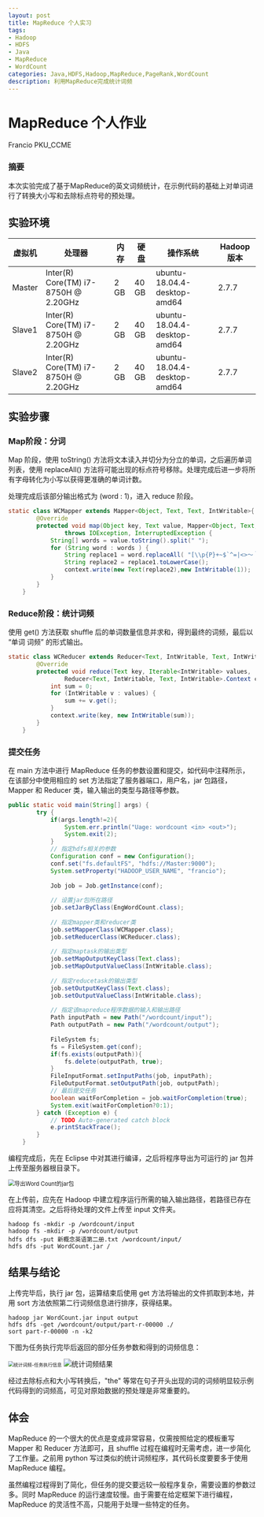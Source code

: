```yaml
---
layout: post
title: MapReduce 个人实习
tags: 
- Hadoop
- HDFS
- Java
- MapReduce
- WordCount
categories: Java,HDFS,Hadoop,MapReduce,PageRank,WordCount
description: 利用MapReduce完成统计词频
---
```


# MapReduce 个人作业

Francio PKU_CCME

### 摘要

本次实验完成了基于MapReduce的英文词频统计，在示例代码的基础上对单词进行了转换大小写和去除标点符号的预处理。

<!-- more -->

## 实验环境

| 虚拟机 | 处理器                               | 内存 | 硬盘  | 操作系统                     | Hadoop 版本 |
| ------ | ------------------------------------ | ---- | ----- | ---------------------------- | ----------- |
| Master | Inter(R) Core(TM) i7-8750H @ 2.20GHz | 2 GB | 40 GB | ubuntu-18.04.4-desktop-amd64 | 2.7.7       |
| Slave1 | Inter(R) Core(TM) i7-8750H @ 2.20GHz | 2 GB | 40 GB | ubuntu-18.04.4-desktop-amd64 | 2.7.7       |
| Slave2 | Inter(R) Core(TM) i7-8750H @ 2.20GHz | 2 GB | 40 GB | ubuntu-18.04.4-desktop-amd64 | 2.7.7       |

## 实验步骤

### Map阶段：分词

Map 阶段，使用 toString() 方法将文本读入并切分为分立的单词，之后遍历单词列表，使用 replaceAll() 方法将可能出现的标点符号移除。处理完成后进一步将所有字母转化为小写以获得更准确的单词计数。

处理完成后该部分输出格式为 (word : 1)，进入 reduce 阶段。

```java
static class WCMapper extends Mapper<Object, Text, Text, IntWritable>{
		@Override
		protected void map(Object key, Text value, Mapper<Object, Text, Text, IntWritable>.Context context)
				throws IOException, InterruptedException {
			String[] words = value.toString().split(" ");
			for (String word : words ) {
				String replace1 = word.replaceAll( "[\\p{P}+~$`^=|<>～｀＄＾＋＝｜＜＞￥×]" , "");
				String replace2 = replace1.toLowerCase();
				context.write(new Text(replace2),new IntWritable(1));
			}
		}
	}
```

### Reduce阶段：统计词频

使用 get() 方法获取 shuffle 后的单词数量信息并求和，得到最终的词频，最后以 “单词  词频” 的形式输出。

```java
static class WCReducer extends Reducer<Text, IntWritable, Text, IntWritable>{		
		@Override
		protected void reduce(Text key, Iterable<IntWritable> values,
				Reducer<Text, IntWritable, Text, IntWritable>.Context context) throws IOException, InterruptedException {
			int sum = 0;
			for (IntWritable v : values) {
				sum += v.get();
			}
			context.write(key, new IntWritable(sum));
		}
	}
```

### 提交任务

在 main 方法中进行 MapReduce 任务的参数设置和提交，如代码中注释所示，在该部分中使用相应的 set 方法指定了服务器端口，用户名，jar 包路径，Mapper 和 Reducer 类，输入输出的类型与路径等参数。

```Java
public static void main(String[] args) {
		try {
			if(args.length!=2){
		        System.err.println("Uage: wordcount <in> <out>");
		        System.exit(2);
		    }
			// 指定hdfs相关的参数
	        Configuration conf = new Configuration();
	        conf.set("fs.defaultFS", "hdfs://Master:9000");
	        System.setProperty("HADOOP_USER_NAME", "francio");
	         
	        Job job = Job.getInstance(conf);
	         
	        // 设置jar包所在路径
	        job.setJarByClass(EngWordCount.class);
	         
	        // 指定mapper类和reducer类
	        job.setMapperClass(WCMapper.class);
	        job.setReducerClass(WCReducer.class);
	         
	        // 指定maptask的输出类型
	        job.setMapOutputKeyClass(Text.class);
	        job.setMapOutputValueClass(IntWritable.class);
	         
	        // 指定reducetask的输出类型
	        job.setOutputKeyClass(Text.class);
	        job.setOutputValueClass(IntWritable.class);
            
	        // 指定该mapreduce程序数据的输入和输出路径
	        Path inputPath = new Path("/wordcount/input");
	        Path outputPath = new Path("/wordcount/output");
            
	        FileSystem fs;
			fs = FileSystem.get(conf);
			if(fs.exists(outputPath)){
	            fs.delete(outputPath, true);
	        }
	        FileInputFormat.setInputPaths(job, inputPath);
	        FileOutputFormat.setOutputPath(job, outputPath);
	        // 最后提交任务
	        boolean waitForCompletion = job.waitForCompletion(true);
	        System.exit(waitForCompletion?0:1);
		} catch (Exception e) {
			// TODO Auto-generated catch block
			e.printStackTrace();
		}
    }
```

编程完成后，先在 Eclipse 中对其进行编译，之后将程序导出为可运行的 jar 包并上传至服务器根目录下。

<img src="MapReduce_个人作业.assets/导出Word Count的jar包-1596026440746.JPG" alt="导出Word Count的jar包" style="zoom: 80%;" />

在上传前，应先在 Hadoop 中建立程序运行所需的输入输出路径，若路径已存在应将其清空。之后将待处理的文件上传至 input 文件夹。

```shell
hadoop fs -mkdir -p /wordcount/input
hadoop fs -mkdir -p /wordcount/output
hdfs dfs -put 新概念英语第二册.txt /wordcount/input/
hdfs dfs -put WordCount.jar /
```

## 结果与结论

上传完毕后，执行 jar 包，运算结束后使用 get 方法将输出的文件抓取到本地，并用 sort 方法依照第二行词频信息进行排序，获得结果。

```shell
hadoop jar WordCount.jar input output
hdfs dfs -get /wordcount/output/part-r-00000 ./
sort part-r-00000 -n -k2
```

下图为任务执行完毕后返回的部分任务参数和得到的词频信息：

 <img src="MapReduce_个人作业.assets/统计词频-任务执行信息.JPG" alt="统计词频-任务执行信息" style="zoom: 67%;" /> ![统计词频结果](MapReduce_个人作业.assets/统计词频结果.JPG)

经过去除标点和大小写转换后，"the" 等常在句子开头出现的词的词频明显较示例代码得到的词频高，可见对原始数据的预处理是非常重要的。

## 体会

MapReduce 的一个很大的优点是变成非常容易，仅需按照给定的模板重写 Mapper 和 Reducer 方法即可，且 shuffle 过程在编程时无需考虑，进一步简化了工作量。之前用 python 写过类似的统计词频程序，其代码长度要要多于使用 MapReduce 编程。

虽然编程过程得到了简化，但任务的提交要远较一般程序复杂，需要设置的参数过多。同时 MapReduce 的运行速度较慢。由于需要在给定框架下进行编程，MapReduce 的灵活性不高，只能用于处理一些特定的任务。















